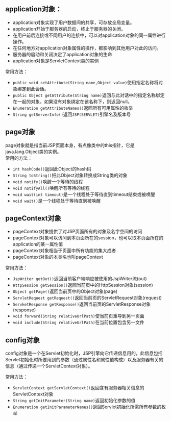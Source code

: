 application对象：
----------------

* application对象实现了用户数据间的共享，可存放全局变量。
* application开始于服务器的启动，终止于服务器的关闭。
* 在用户前后连接或不同用户的连接中，可以对application对象的同一属性进行操作。
* 在任何地方对application对象属性的操作，都影响到其他用户对此的访问。
* 服务器的启动和关闭决定了application对象的生命
* application对象是ServletContext类的实例

常用方法：

* `public void setAttribute(String name,Object value)`使用指定名称将对象绑定到此会话。
* `public Object getAttribute(String name)`返回与此对话中的指定名称绑定在一起的对象，如果没有对象绑定在该名称下，则返回null。
* `Enumeration getAttributeNames()`返回所有可用属性的枚举
* `String getServerInfo()`返回`JSP(SERVLET)`引擎名及版本号


page对象
-----------
page对象就是指当前JSP页面本身，有点像类中的this指针，它是java.lang.Object类的实例。  
常用的方法：

* `int hashCode()`返回此Object的hash码
* `String toString()`把此Object对象转换成String类的对象
* `void notify()`唤醒一个等待的线程
* `void notifyAll()`唤醒所有等待的线程
* `void wait(int timeout)`是一个线程处于等待直到timeout结束或被唤醒
* `void wait()`是一个线程处于等待直到被唤醒

pageContext对象
-------------

* pageContext对象提供了对JSP页面所有的对象及名字空间的访问
* pageContext对象可以访问到本页面所在的session，也可以取本页面所在的application的某一属性值
* pageContext对象相当于页面中所有功能的集大成者
* pageContext对象的本类名也叫pageContext

常用方法：

* `JspWriter getOut()`返回当前客户端响应被使用的JspWriter流(out)
* `HttpSession getSession()`返回当前页中的HttpSession对象(session)
* `Object getPage()`返回当前页中的Object对象(page)
* `ServletRequest getRequest()`返回当前页的ServletRequest对象(request)
* `ServketResponse getResponse()`返回当前页的ServletResponse对象(response)
* `void forward(String relativeUrlPath)`使当前页重导到另一页面
* `void include(String relativeUrlPath)`在当前位置包含另一文件

config对象
----------
config对象是一个在Servlet初始化时，JSP引擎向它传递信息用的，此信息包括Servlet初始化时所要用到的参数（通过属性名和属性值构成）以及服务器有关的信息（通过传递一个ServletContext对象）。

常用方法：

* `ServletContext getServletContext()`返回含有服务器相关信息的ServletContext对象
* `String getInitParameter(String name)`返回初始化参数的值
* `Enumeration getInitParameterNames()`返回Servlet初始化所需所有参数的枚举